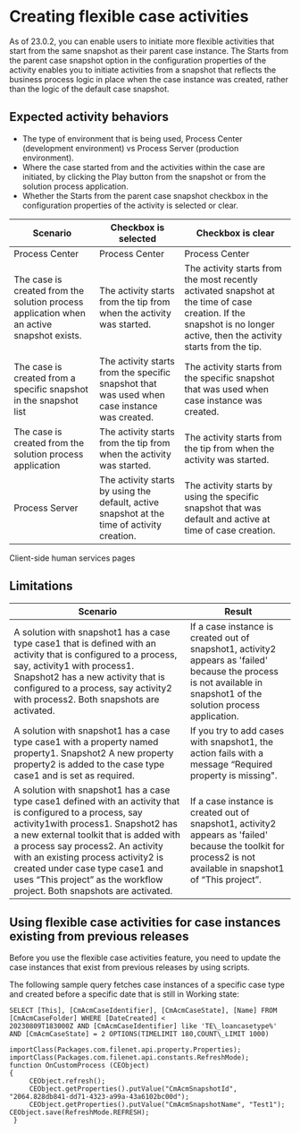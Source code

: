 # Creating flexible case activities

As of 23.0.2, you can enable users to initiate more flexible activities that start from the same
snapshot as their parent case
instance. The Starts from the parent case
snapshot
option in the configuration properties of the activity enables you to initiate activities from a snapshot that reflects the business
process logic in place when the case instance was created, rather than the logic of the default case
snapshot.

## Expected activity behaviors

- The type of environment that is being used, Process Center (development
environment) vs Process Server (production environment).
- Where the case started from and the activities within the case are initiated, by clicking the
Play button from the snapshot or from the solution process
application.
- Whether the Starts from the parent case
snapshot
checkbox in the configuration properties of the activity is selected or clear.

| Scenario                                                                                  | Checkbox is selected                                                                         | Checkbox is clear                                                                                                                                                       |
|-------------------------------------------------------------------------------------------|----------------------------------------------------------------------------------------------|-------------------------------------------------------------------------------------------------------------------------------------------------------------------------|
| Process Center                                                                            | Process Center                                                                               | Process Center                                                                                                                                                          |
| The case is created from the solution process application when an active snapshot exists. | The activity starts from the tip from when the activity was started.                         | The activity starts from the most recently activated snapshot at the time of case creation. If the snapshot is no longer active, then the activity starts from the tip. |
| The case is created from a specific snapshot in the snapshot list                         | The activity starts from the specific snapshot that was used when case instance was created. | The activity starts from the specific snapshot that was used when case instance was created.                                                                            |
| The case is created from the solution process application                                 | The activity starts from the tip from when the activity was started.                         | The activity starts from the tip from when the activity was started.                                                                                                    |
| Process Server                                                                            | The activity starts by using the default, active snapshot at the time of activity creation.  | The activity starts by using the specific snapshot that was default and active at time of case creation.                                                                |

Client-side human services pages

## Limitations

| Scenario                                                                                                                                                                                                                                                                                                                                                                             | Result                                                                                                                                                               |
|--------------------------------------------------------------------------------------------------------------------------------------------------------------------------------------------------------------------------------------------------------------------------------------------------------------------------------------------------------------------------------------|----------------------------------------------------------------------------------------------------------------------------------------------------------------------|
| A solution with snapshot1 has a case type case1 that is defined with an activity that is configured to a process, say, activity1 with process1. Snapshot2 has a new activity that is configured to a process, say activity2 with process2. Both snapshots are activated.                                                                                                             | If a case instance is created out of snapshot1, activity2 appears as 'failed' because the process is not available in snapshot1 of the solution process application. |
| A solution with snapshot1 has a case type case1 with a property named property1. Snapshot2 A new property property2 is added to the case type case1 and is set as required.                                                                                                                                                                                                          | If you try to add cases with snapshot1, the action fails with a message “Required property is missing".                                                              |
| A solution with snapshot1 has a case type case1 defined with an activity that is configured to a process, say activity1with process1. Snapshot2 has a new external toolkit that is added with a process say process2. An activity with an existing process activity2 is created under case type case1 and uses “This project” as the workflow project. Both snapshots are activated. | If a case instance is created out of snapshot1, activity2 appears as 'failed' because the toolkit for process2 is not available in snapshot1 of “This project”.      |

## Using flexible case activities for case instances existing from previous releases

Before you use the flexible case activities feature, you need to update the case instances that
exist from previous releases by using scripts.

The following sample query fetches case instances of a specific case type and created before a
specific date that is still in Working state:

```
SELECT [This], [CmAcmCaseIdentifier], [CmAcmCaseState], [Name] FROM [CmAcmCaseFolder] WHERE [DateCreated] < 
20230809T183000Z AND [CmAcmCaseIdentifier] like 'TE\_loancasetype%' AND [CmAcmCaseState] = 2 OPTIONS(TIMELIMIT 180,COUNT\_LIMIT 1000)
```

```
importClass(Packages.com.filenet.api.property.Properties);
importClass(Packages.com.filenet.api.constants.RefreshMode);
function OnCustomProcess (CEObject)
{ 
     CEObject.refresh(); 
     CEObject.getProperties().putValue("CmAcmSnapshotId", "2064.828db841-dd71-4323-a99a-43a6102bc00d");
     CEObject.getProperties().putValue("CmAcmSnapshotName", "Test1"); CEObject.save(RefreshMode.REFRESH);
 }
```